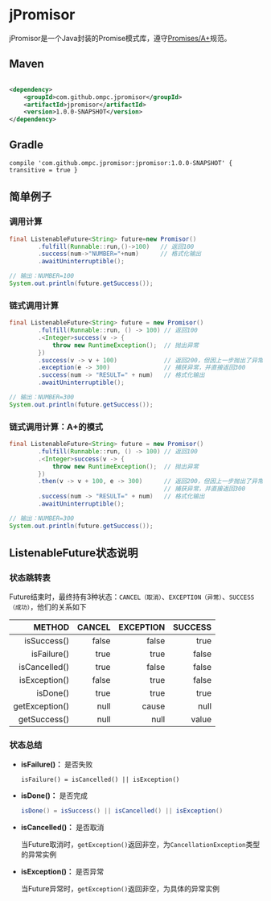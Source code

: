 # jPromisor

jPromisor是一个Java封装的Promise模式库，遵守[Promises/A+](https://github.com/promises-aplus/promises-spec)规范。

## Maven

```xml

<dependency>
    <groupId>com.github.ompc.jpromisor</groupId>
    <artifactId>jpromisor</artifactId>
    <version>1.0.0-SNAPSHOT</version>
</dependency>
```

## Gradle

```
compile 'com.github.ompc.jpromisor:jpromisor:1.0.0-SNAPSHOT' { transitive = true }
```

## 简单例子

### 调用计算

```java
final ListenableFuture<String> future=new Promisor()
        .fulfill(Runnable::run,()->100)   // 返回100
        .success(num->"NUMBER="+num)      // 格式化输出
        .awaitUninterruptible();

// 输出：NUMBER=100
System.out.println(future.getSuccess());
```

### 链式调用计算

```java
final ListenableFuture<String> future = new Promisor()
        .fulfill(Runnable::run, () -> 100) // 返回100
        .<Integer>success(v -> {
            throw new RuntimeException();  // 抛出异常
        })
        .success(v -> v + 100)             // 返回200，但因上一步抛出了异常，所以不会走到
        .exception(e -> 300)               // 捕获异常，并直接返回300
        .success(num -> "RESULT=" + num)   // 格式化输出
        .awaitUninterruptible();

// 输出：NUMBER=300
System.out.println(future.getSuccess());
```

### 链式调用计算：A+的模式

```java
final ListenableFuture<String> future = new Promisor()
        .fulfill(Runnable::run, () -> 100) // 返回100
        .<Integer>success(v -> {
            throw new RuntimeException();  // 抛出异常
        })
        .then(v -> v + 100, e -> 300)      // 返回200，但因上一步抛出了异常，所以不会走到
                                           // 捕获异常，并直接返回300
        .success(num -> "RESULT=" + num)   // 格式化输出
        .awaitUninterruptible();

// 输出：NUMBER=300
System.out.println(future.getSuccess());
```

## ListenableFuture状态说明

### 状态跳转表

Future结束时，最终持有3种状态：`CANCEL（取消）`、`EXCEPTION（异常）`、`SUCCESS（成功）`，他们的关系如下

|        METHOD|CANCEL|EXCEPTION|SUCCESS|
|-------------:|-----:|--------:|------:|
|   isSuccess()| false|    false|   true|
|   isFailure()|  true|     true|  false|
| isCancelled()|  true|    false|  false|
| isException()| false|     true|  false|
|      isDone()|  true|     true|   true|
|getException()|  null|    cause|   null|
|  getSuccess()|  null|     null|  value|

### 状态总结

- **isFailure()：** 是否失败

  ```
  isFailure() = isCancelled() || isException()
  ```

- **isDone()：** 是否完成

  ```java
  isDone() = isSuccess() || isCancelled() || isException()
  ```
  
- **isCancelled()：** 是否取消
  
  当Future取消时，`getException()`返回非空，为`CancellationException`类型的异常实例

- **isException()：** 是否异常

  当Future异常时，`getException()`返回非空，为具体的异常实例